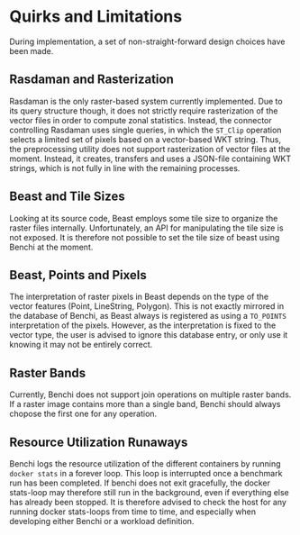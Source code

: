 # Quirks and Limitations

During implementation, a set of non-straight-forward design choices have been made.

## Rasdaman and Rasterization

Rasdaman is the only raster-based system currently implemented. Due to its query structure though, it does not strictly require rasterization of the vector files in order to compute zonal statistics. Instead, the connector controlling Rasdaman uses single queries, in which the `ST_Clip` operation selects a limited set of pixels based on a vector-based WKT string. Thus, the preprocessing utility does not support rasterization of vector files at the moment. Instead, it creates, transfers and uses a JSON-file containing WKT strings, which is not fully in line with the remaining processes.

## Beast and Tile Sizes

Looking at its source code, Beast employs some tile size to organize the raster files internally. Unfortunately, an API for manipulating the tile size is not exposed. It is therefore not possible to set the tile size of beast using Benchi at the moment.


## Beast, Points and Pixels

The interpretation of raster pixels in Beast depends on the type of the vector features (Point, LineString, Polygon). This is not exactly mirrored in the database of Benchi, as Beast always is registered as using a `TO_POINTS` interpretation of the pixels. However, as the interpretation is fixed to the vector type, the user is advised to ignore this database entry, or only use it knowing it may not be entirely correct.


## Raster Bands

Currently, Benchi does not support join operations on multiple raster bands. If a raster image contains more than a single band, Benchi should always chopose the first one for any operation.

## Resource Utilization Runaways

Benchi logs the resource utilization of the different containers by running `docker stats` in a forever loop. This loop is interrupted once a benchmark run has been completed. If benchi does not exit gracefully, the docker stats-loop may therefore still run in the background, even if everything else has already been stopped. It is therefore advised to check the host for any running docker stats-loops from time to time, and especially when developing either Benchi or a workload definition. 